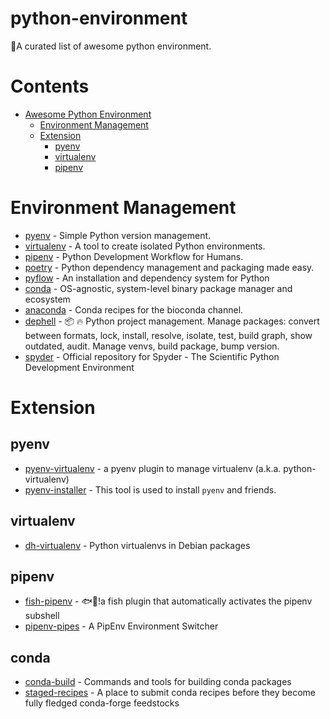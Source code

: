 # python-environment

🐍A curated list of awesome python environment.

# Contents
- [Awesome Python Environment](#awesome-python-environment)
  - [Environment Management](#environment-management)
  - [Extension](#extension)
    - [pyenv](#pyenv)
    - [virtualenv](#virtualenv)
    - [pipenv](#pipenv)

   
# Environment Management
* [pyenv](https://github.com/pyenv/pyenv) - Simple Python version management.
* [virtualenv](https://github.com/pypa/virtualenv) - A tool to create isolated Python environments.
* [pipenv](https://github.com/pypa/pipenv) - Python Development Workflow for Humans.
* [poetry](https://github.com/python-poetry/poetry) - Python dependency management and packaging made easy.
* [pyflow](https://github.com/David-OConnor/pyflow) - An installation and dependency system for Python
* [conda](https://github.com/conda/conda) - OS-agnostic, system-level binary package manager and ecosystem
* [anaconda](https://github.com/DamnWidget/anaconda) - Conda recipes for the bioconda channel. 
* [dephell](https://github.com/dephell/dephell) - 📦 🔥 Python project management. Manage packages: convert between formats, lock, install, resolve, isolate, test, build graph, show outdated, audit. Manage venvs, build package, bump version. 
* [spyder](https://github.com/spyder-ide/spyder) - Official repository for Spyder - The Scientific Python Development Environment


# Extension

## pyenv
* [pyenv-virtualenv](https://github.com/pyenv/pyenv-virtualenv) - a pyenv plugin to manage virtualenv (a.k.a. python-virtualenv)
* [pyenv-installer](https://github.com/pyenv/pyenv-installer) - This tool is used to install `pyenv` and friends.


## virtualenv
* [dh-virtualenv](https://github.com/spotify/dh-virtualenv) - Python virtualenvs in Debian packages


## pipenv
* [fish-pipenv](https://github.com/sentriz/fish-pipenv) - 🐟🐍!a fish plugin that automatically activates the pipenv subshell
* [pipenv-pipes](https://github.com/gtalarico/pipenv-pipes) - A PipEnv Environment Switcher


## conda
* [conda-build](https://github.com/conda/conda-build) - Commands and tools for building conda packages
* [staged-recipes](https://github.com/conda-forge/staged-recipes) - A place to submit conda recipes before they become fully fledged conda-forge feedstocks
